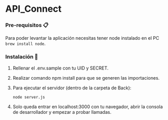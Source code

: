 # API_Connect

### Pre-requisitos 📋
Para poder levantar la aplicación necesitas tener node instalado en el PC 
	```
	brew install node
	```.
 
### Instalación 🔧
1. Rellenar el .env.sample con tu UID y SECRET.

2. Realizar comando npm install para que se generen las importaciones.

3. Para ejecutar el servidor (dentro de la carpeta de Back):
	```
	node server.js
	```

4. Solo queda entrar en localhost:3000 con tu navegador, abrir la consola de desarrollador y empezar a probar llamadas.
